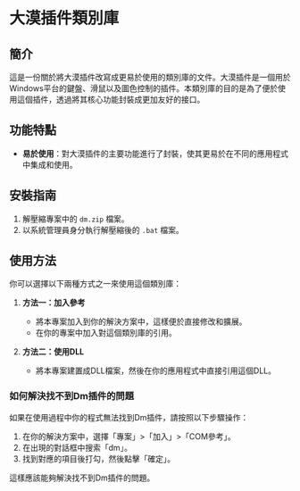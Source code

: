 # 大漠插件類別庫

## 簡介

這是一份關於將大漠插件改寫成更易於使用的類別庫的文件。大漠插件是一個用於Windows平台的鍵盤、滑鼠以及圖色控制的插件。本類別庫的目的是為了便於使用這個插件，透過將其核心功能封裝成更加友好的接口。

## 功能特點

- **易於使用**：對大漠插件的主要功能進行了封裝，使其更易於在不同的應用程式中集成和使用。

## 安裝指南

1. 解壓縮專案中的 `dm.zip` 檔案。
2. 以系統管理員身分執行解壓縮後的 `.bat` 檔案。

## 使用方法

你可以選擇以下兩種方式之一來使用這個類別庫：

1. **方法一：加入參考**
   - 將本專案加入到你的解決方案中，這樣便於直接修改和擴展。
   - 在你的專案中加入對這個類別庫的引用。

2. **方法二：使用DLL**
   - 將本專案建置成DLL檔案，然後在你的應用程式中直接引用這個DLL。

### 如何解決找不到Dm插件的問題

如果在使用過程中你的程式無法找到Dm插件，請按照以下步驟操作：

1. 在你的解決方案中，選擇「專案」>「加入」>「COM參考」。
2. 在出現的對話框中搜索「dm」。
3. 找到對應的項目後打勾，然後點擊「確定」。

這樣應該能夠解決找不到Dm插件的問題。
